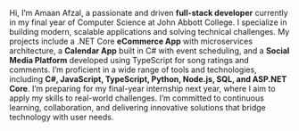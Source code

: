 Hi, I’m Amaan Afzal, a passionate and driven <strong>full-stack developer</strong> currently in my final year of Computer Science at John Abbott College. I specialize in building modern, scalable applications and solving technical challenges. My projects include a .NET Core <strong>eCommerce App</strong> with microservices architecture, a <strong>Calendar App</strong> built in C# with event scheduling, and a <strong>Social Media Platform</strong> developed using TypeScript for song ratings and comments. I’m proficient in a wide range of tools and technologies, including <strong>C#, JavaScript, TypeScript, Python, Node.js, SQL, and ASP.NET Core</strong>. I’m preparing for my final-year internship next year, where I aim to apply my skills to real-world challenges. I’m committed to continuous learning, collaboration, and delivering innovative solutions that bridge technology with user needs.
